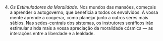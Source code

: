 ﻿4. <em>Os Estimuladores da Moralidade.</em> Nos mundos das mansões, começais a aprender o autogoverno, que beneficia a todos os envolvidos. A vossa mente aprende a cooperar, como planejar junto a outros seres mais sábios. Nas sedes-centrais dos sistemas, os instrutores seráficos irão estimular ainda mais a vossa apreciação da moralidade cósmica — as interações entre a liberdade e a lealdade.